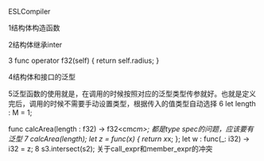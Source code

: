 ESLCompiler

1结构体构造函数

2结构体继承inter

3
func operator f32(self) {
    return self.radius;
}

4结构体和接口的泛型

5泛型函数的使用就是，在调用的时候按照对应的泛型类型传参就好。也就是定义完后，调用的时候不需要手动设置类型，根据传入的值类型自动选择
6
let length : M<f32> = 1;

func <cm> calcArea(length : f32<cm>) -> f32<cm*cm>;
都是type spec的问题，应该要有泛型
7
calcArea(length);
let z = func(x) { return x*x; };
let w : func(_: i32) -> i32 = z;
8
s3.intersect(s2);
关于call_expr和member_expr的冲突








